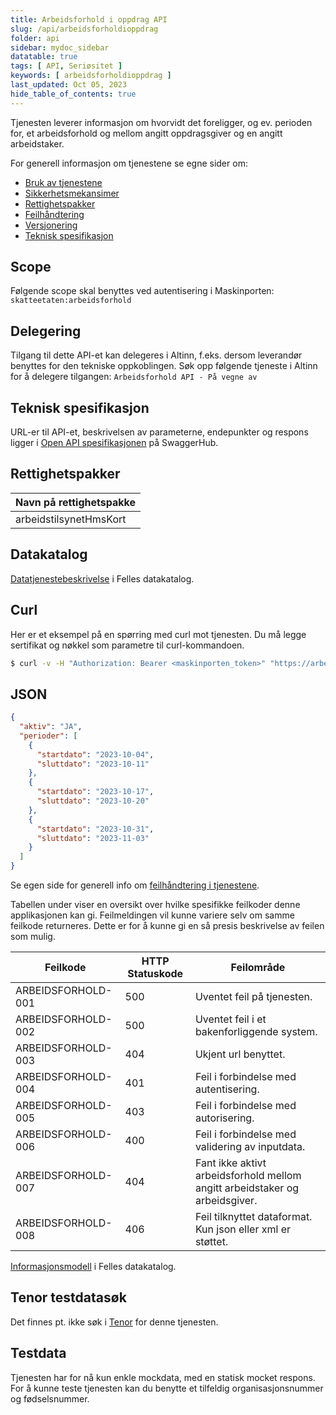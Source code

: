 ```yaml
---
title: Arbeidsforhold i oppdrag API
slug: /api/arbeidsforholdioppdrag
folder: api
sidebar: mydoc_sidebar
datatable: true
tags: [ API, Seriøsitet ]
keywords: [ arbeidsforholdioppdrag ]
last_updated: Oct 05, 2023
hide_table_of_contents: true
---
```


<Summary>Tjenesten leverer informasjon om hvorvidt det foreligger, og ev. perioden for, et arbeidsforhold og mellom angitt oppdragsgiver og en angitt arbeidstaker.</Summary>

<Tabs underline={true}>
<TabItem headerText="Om tjenesten" itemKey="itemKey-1" default>

For generell informasjon om tjenestene se egne sider om:

* [Bruk av tjenestene](../om/bruk.md)
* [Sikkerhetsmekansimer](../om/sikkerhet.md)
* [Rettighetspakker](../om/rettighetspakker.md)
* [Feilhåndtering](../om/feil.md)
* [Versjonering](../om/versjoner.md)
* [Teknisk spesifikasjon](../om/tekniskspesifikasjon.md)

## Scope

Følgende scope skal benyttes ved autentisering i Maskinporten: `skatteetaten:arbeidsforhold`

## Delegering

Tilgang til dette API-et kan delegeres i Altinn, f.eks. dersom leverandør benyttes for den tekniske oppkoblingen. Søk
opp følgende tjeneste i Altinn for å delegere tilgangen: `Arbeidsforhold API - På vegne av`

## Teknisk spesifikasjon

URL-er til API-et, beskrivelsen av parameterne, endepunkter og respons ligger
i [Open API spesifikasjonen](https://app.swaggerhub.com/apis/skatteetaten/arbeidsforhold-i-oppdrag-api) på
SwaggerHub.

## Rettighetspakker

| Navn på rettighetspakke             |
|-------------------------------------|
| arbeidstilsynetHmsKort              |


## Datakatalog

[Datatjenestebeskrivelse](https://data.norge.no/dataservices/aaa9d596-52d5-3d73-9f36-51b9a2e662be) i Felles datakatalog.

</TabItem>
<TabItem headerText="Eksempler" itemKey="itemKey-2">

## Curl

Her er et eksempel på en spørring med curl mot tjenesten. Du må legge sertifikat og nøkkel som parametre til
curl-kommandoen.

```bash
$ curl -v -H "Authorization: Bearer <maskinporten_token>" "https://arbeidsforholdioppdrag.api.skatteetaten-test.no/v1/arbeidstilsynetHmsKort/arbeidsgiver/877353192/arbeidstaker/09099617966/aktiv"'
```

## JSON

```json
{
  "aktiv": "JA",
  "perioder": [
    {
      "startdato": "2023-10-04",
      "sluttdato": "2023-10-11"
    },
    {
      "startdato": "2023-10-17",
      "sluttdato": "2023-10-20"
    },
    {
      "startdato": "2023-10-31",
      "sluttdato": "2023-11-03"
    }
  ]
}
```


</TabItem>
<TabItem headerText="Feilkoder" itemKey="itemKey-3">

Se egen side for generell info om [feilhåndtering i tjenestene](../om/feil.md).

Tabellen under viser en oversikt over hvilke spesifikke feilkoder denne applikasjonen kan gi. Feilmeldingen vil kunne variere selv om samme feilkode returneres. Dette er for å kunne gi en så presis beskrivelse av feilen som mulig.

| Feilkode           | HTTP Statuskode | Feilområde                                                                  |
|--------------------|-----------------|-----------------------------------------------------------------------------|
| ARBEIDSFORHOLD-001 | 500             | Uventet feil på tjenesten.                                                  |
| ARBEIDSFORHOLD-002 | 500             | Uventet feil i et bakenforliggende system.                                  |
| ARBEIDSFORHOLD-003 | 404             | Ukjent url benyttet.                                                        |
| ARBEIDSFORHOLD-004 | 401             | Feil i forbindelse med autentisering.                                       |
| ARBEIDSFORHOLD-005 | 403             | Feil i forbindelse med autorisering.                                        |
| ARBEIDSFORHOLD-006 | 400             | Feil i forbindelse med validering av inputdata.                             |
| ARBEIDSFORHOLD-007 | 404             | Fant ikke aktivt arbeidsforhold mellom angitt arbeidstaker og arbeidsgiver. |
| ARBEIDSFORHOLD-008 | 406             | Feil tilknyttet dataformat. Kun json eller xml er støttet.                  |  

</TabItem>
<TabItem headerText="Informasjonsmodell" itemKey="itemKey-4">

[Informasjonsmodell](https://data.norge.no/informationmodels/7a2c6a3b-d323-3885-8261-a090eaf0e2c7) i Felles datakatalog.

</TabItem>
<TabItem headerText="Test" itemKey="itemKey-5">

## Tenor testdatasøk

Det finnes pt. ikke søk i [Tenor](../test/tenor.md) for denne tjenesten.

## Testdata

Tjenesten har for nå kun enkle mockdata, med en statisk mocket respons. For å kunne teste tjenesten kan du benytte et
tilfeldig organisasjonsnummer og fødselsnummer.

</TabItem>
</Tabs>
